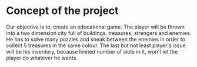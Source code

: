 # Concept of the project
Our objective is to, create an educational game. The player will be thrown into a two dimension city full of buildings, treasures, strengers and enemies. He has to solve many puzzles and sneak between the enemies in order to collect 5 treasures in the same colour. The last but not least player's issue will be his inventory, because limited number of slots in it, won't let the player do whatever he wants. 
